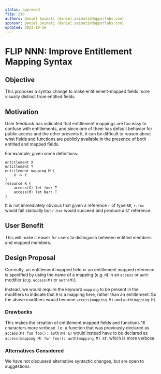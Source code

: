 ```yaml
---
status: approved 
flip: 210
authors: Daniel Sainati (daniel.sainati@dapperlabs.com)
sponsor: Daniel Sainati (daniel.sainati@dapperlabs.com)
updated: 2023-10-16
---
```


# FLIP NNN: Improve Entitlement Mapping Syntax

## Objective

This proposes a syntax change to make entitlement-mapped fields more visually distinct from entitled fields.

## Motivation

User feedback has indicated that entitlement mappings are too easy to confuse with entitlements, 
and since one of them has default behavior for public access and the other prevents it, 
it can be difficult to reason about what fields and functions are publicly available in the presence
of both entitled and mapped fields.

For example, given some definitions:

```
entitlement X
entitlement Y
entitlement mapping M {
    X -> Y
}
resource R {
    access(X) let foo: T
    access(M) let bar: T
}
```

It is not immediately obvious that given a reference `r` of type `&R`, `r.foo` would fail statically but `r.bar` would succeed and produce a `&T` reference.

## User Benefit

This will make it easier for users to distinguish between entitled members and mapped members. 

## Design Proposal

Currently, an entitlement mapped field or an entitlement mapped reference is specified by using the
name of a mapping (e.g. `M`) in an `access` or `auth` modifier (e.g. `access(M)` or `auth(M)`).  

Instead, we would require the keyword `mapping` to be present in the modifiers to indicate
that `M` is a mapping here, rather than an entitlement. 
So the above modifiers would become `access(mapping M)` and `auth(mapping M)`

### Drawbacks

This makes the creation of entitlement mapped fields and functions 16 characters more verbose. I.e. a function
that was previously declared as `access(M) fun foo(): auth(M) &T` would instead have to be declared as 
`access(mapping M) fun foo(): auth(mapping M) &T`, which is more verbose. 

### Alternatives Considered

We have not discussed alternative syntactic changes, but are open to suggestions. 